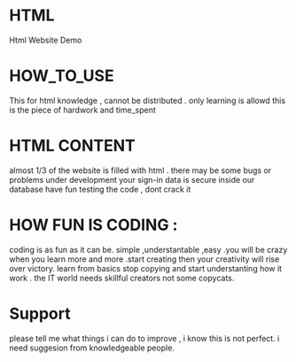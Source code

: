 # HTML
Html Website Demo

# HOW_TO_USE

This for html knowledge , cannot be distributed . only learning is allowd 
this is the piece of hardwork and time_spent 

# HTML CONTENT

almost 1/3 of the website is filled with html . there may be some bugs or problems under development
your sign-in data is secure inside our database 
have fun testing the code , dont crack it 

# HOW FUN IS CODING :

coding is as fun as it can be. simple ,understantable ,easy .you will be crazy when you learn more and more .start creating then your creativity will rise over victory.
learn from basics stop copying and start understanting how it work . the IT world needs skillful creators not some copycats.

# Support

please tell me what things i can do to improve , i know this is not perfect. i need suggesion from knowledgeable people. 
